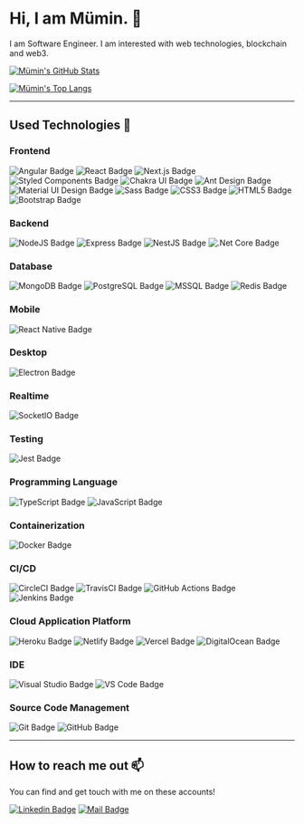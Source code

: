 # Hi, I am Mümin. 👋

I am Software Engineer. I am interested with web technologies, blockchain and web3.

[![Mümin's GitHub Stats](https://github-readme-stats.vercel.app/api?username=mumincelal&show_icons=true&include_all_commits=true&count_private=true&theme=radical)](https://github.com/mumincelal)

[![Mümin's Top Langs](https://github-readme-stats-axpwmfcg3.vercel.app/api/top-langs/?username=mumincelal&theme=radical&layout=compact)](https://github.com/mumincelal)

---

## Used Technologies 🧠

### Frontend

![Angular Badge](https://img.shields.io/badge/Angular-DD0031?style=flat-square&logo=Angular&logoColor=ffffff)
![React Badge](https://img.shields.io/badge/React-61DAFB?style=flat-square&logo=React&logoColor=000000)
![Next.js Badge](https://img.shields.io/badge/Next.js-000000?style=flat-square&logo=Next.js&logoColor=ffffff)
![Styled Components Badge](https://img.shields.io/badge/Styled%20Components-DB7093?style=flat-square&logo=styled-components&logoColor=ffffff)
![Chakra UI Badge](https://img.shields.io/badge/Chakra%20UI-319795?style=flat-square&logo=Chakra%20UI&logoColor=ffffff)
![Ant Design Badge](https://img.shields.io/badge/Ant%20Design-0170FE?style=flat-square&logo=Ant%20Design&logoColor=ffffff)
![Material UI Design Badge](https://img.shields.io/badge/MUI-007FFF?style=flat-square&logo=MUI&logoColor=ffffff)
![Sass Badge](https://img.shields.io/badge/Sass-CC6699?style=flat-square&logo=Sass&logoColor=ffffff)
![CSS3 Badge](https://img.shields.io/badge/CSS3-1572B6?style=flat-square&logo=CSS3&logoColor=ffffff)
![HTML5 Badge](https://img.shields.io/badge/HTML5-E34F26?style=flat-square&logo=HTML5&logoColor=ffffff)
![Bootstrap Badge](https://img.shields.io/badge/Bootstrap-7952B3?style=flat-square&logo=Bootstrap&logoColor=ffffff)

### Backend

![NodeJS Badge](https://img.shields.io/badge/NodeJS-339933?style=flat-square&logo=Node.js&logoColor=ffffff)
![Express Badge](https://img.shields.io/badge/Express-000000?style=flat-square&logo=Express&logoColor=ffffff)
![NestJS Badge](https://img.shields.io/badge/NestJS-E0234E?style=flat-square&logo=NestJS&logoColor=ffffff)
![.Net Core Badge](https://img.shields.io/badge/.Net%20Core-5C2D91?style=flat-square&logo=.NET&logoColor=ffffff)

### Database

![MongoDB Badge](https://img.shields.io/badge/MongoDB-47A248?style=flat-square&logo=MongoDB&logoColor=ffffff)
![PostgreSQL Badge](https://img.shields.io/badge/PostgreSQL-336791?style=flat-square&logo=PostgreSQL&logoColor=ffffff)
![MSSQL Badge](https://img.shields.io/badge/MSSQL-CC2927?style=flat-square&logo=Microsoft%20SQL%20Server&logoColor=ffffff)
![Redis Badge](https://img.shields.io/badge/Redis-DC382D?style=flat-square&logo=Redis&logoColor=ffffff)

### Mobile

![React Native Badge](https://img.shields.io/badge/React%20Native-61DAFB?style=flat-square&logo=React&logoColor=000000)

### Desktop

![Electron Badge](https://img.shields.io/badge/Electron-47848F?style=flat-square&logo=Electron&logoColor=ffffff)

### Realtime

![SocketIO Badge](https://img.shields.io/badge/Socket.IO-010101?style=flat-square&logo=Socket.io&logoColor=ffffff)

### Testing

![Jest Badge](https://img.shields.io/badge/Jest-C21325?style=flat-square&logo=Jest&logoColor=ffffff)

### Programming Language

![TypeScript Badge](https://img.shields.io/badge/Typescript-3178C6?style=flat-square&logo=TypeScript&logoColor=ffffff)
![JavaScript Badge](https://img.shields.io/badge/JavaScript-F7DF1E?style=flat-square&logo=JavaScript&logoColor=222222)

### Containerization

![Docker Badge](https://img.shields.io/badge/Docker-2496ED?style=flat-square&logo=Docker&logoColor=ffffff)

### CI/CD

![CircleCI Badge](https://img.shields.io/badge/CircleCI-343434?style=flat-square&logo=CircleCI&logoColor=ffffff)
![TravisCI Badge](https://img.shields.io/badge/TravisCI-3EAAAF?style=flat-square&logo=Travis%20CI&logoColor=ffffff)
![GitHub Actions Badge](https://img.shields.io/badge/GitHub%20Actions-2088FF?style=flat-square&logo=GitHub%20Actions&logoColor=ffffff)
![Jenkins Badge](https://img.shields.io/badge/Jenkins-D24939?style=flat-square&logo=Jenkins&logoColor=ffffff)

### Cloud Application Platform

![Heroku Badge](https://img.shields.io/badge/Heroku-430098?style=flat-square&logo=Heroku&logoColor=ffffff)
![Netlify Badge](https://img.shields.io/badge/Netlify-00C7B7?style=flat-square&logo=Netlify&logoColor=ffffff)
![Vercel Badge](https://img.shields.io/badge/Vercel-000000?style=flat-square&logo=Vercel&logoColor=ffffff)
![DigitalOcean Badge](https://img.shields.io/badge/DigitalOcean-0080FF?style=flat-square&logo=DigitalOcean&logoColor=ffffff)

### IDE

![Visual Studio Badge](https://img.shields.io/badge/Visual%20Studio-5C2D91?style=flat-square&logo=Visual%20Studio&logoColor=ffffff)
![VS Code Badge](https://img.shields.io/badge/VS%20Code-007ACC?style=flat-square&logo=Visual%20Studio%20Code&logoColor=ffffff)

### Source Code Management

![Git Badge](https://img.shields.io/badge/Git-F05032?style=flat-square&logo=Git&logoColor=ffffff)
![GitHub Badge](https://img.shields.io/badge/GitHub-181717?style=flat-square&logo=GitHub&logoColor=ffffff)

---

## How to reach me out 📫

You can find and get touch with me on these accounts!

[![Linkedin Badge](https://img.shields.io/badge/mumincelal-follow%20on%20linkedin-blue?style=for-the-badge&logo=linkedin)](https://www.linkedin.com/in/mumin-celal-pinar-42547485/)
[![Mail Badge](https://img.shields.io/badge/mumincelalpinar@gmail.com-send%20email-blue?style=for-the-badge&logo=Gmail)](mailto:mumincelalpinar@gmail.com)
